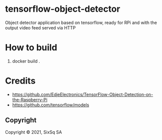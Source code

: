 # tensorflow-object-detector
Object detector application based on tensorflow, ready for RPi and with the output video feed served via HTTP

# How to build

 1. docker build .

# Credits
 - https://github.com/EdjeElectronics/TensorFlow-Object-Detection-on-the-Raspberry-Pi
 - https://github.com/tensorflow/models


## Copyright

Copyright &copy; 2021, SixSq SA
